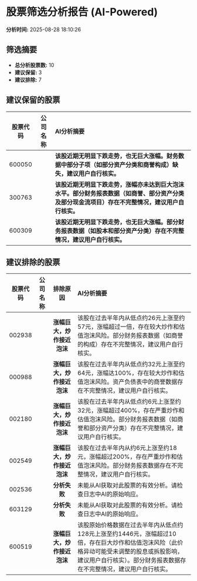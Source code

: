 # 股票筛选分析报告 (AI-Powered)

**分析时间:** 2025-08-28 18:10:26

## 筛选摘要

- **总分析股票数:** 10
- **建议保留:** 3
- **建议排除:** 7

## 建议保留的股票

| 股票代码 | 公司名称 | AI分析摘要 |
|:---:|:---:|:---|
| 600050 |  | **该股近期无明显下跌走势，也无巨大涨幅。财务数据中部分子项（如部分资产分类和商誉构成）缺失，建议用户自行核实。** |
| 300763 |  | **该股近期无明显下跌走势，涨幅亦未达到巨大泡沫水平。部分财务报表数据（如商誉、部分资产分类及部分现金流项目）存在不完整情况，建议用户自行核实。** |
| 600309 |  | **该股近期无明显下跌走势，也无巨大涨幅。部分财务报表数据（如股本和部分资产分类）存在不完整情况，建议用户自行核实。** |

## 建议排除的股票

| 股票代码 | 公司名称 | 排除原因 | AI分析摘要 |
|:---:|:---:|:---:|:---|
| 002938 |  | **涨幅巨大，炒作接近泡沫** | 该股在过去半年内从低点约26元上涨至约57元，涨幅超过一倍，存在较大炒作和估值泡沫风险。部分财务报表数据（如商誉的构成）存在不完整情况，建议用户自行核实。 |
| 000988 |  | **涨幅巨大，炒作接近泡沫** | 该股在过去半年内从低点约32元上涨至约64元，涨幅达100%，存在较大炒作和估值泡沫风险。资产负债表中的商誉数据存在不完整情况，建议用户自行核实。 |
| 002180 |  | **涨幅巨大，炒作接近泡沫** | 该股在过去半年内从低点约6元上涨至约32元，涨幅超过400%，存在严重炒作和估值泡沫风险。部分财务报表数据（如商誉和部分资产分类）存在不完整情况，建议用户自行核实。 |
| 002549 |  | **涨幅巨大，炒作接近泡沫** | 该股在过去半年内从约6元上涨至约18元，涨幅超过200%，存在严重炒作和估值泡沫风险。部分财务报表数据存在不完整情况，建议用户自行核实。 |
| 002536 |  | **分析失败** | 未能从AI获取对此股票的有效分析。请检查日志中AI的原始响应。 |
| 603129 |  | **分析失败** | 未能从AI获取对此股票的有效分析。请检查日志中AI的原始响应。 |
| 600519 |  | **涨幅巨大，炒作接近泡沫** | 该股原始价格数据在过去半年内从低点约128元上涨至约1446元，涨幅超过10倍，存在巨大炒作和估值泡沫风险（此价格异动可能受未调整的股息或拆股影响，建议用户自行核实）。部分财务报表数据存在不完整情况，建议用户自行核实。 |
